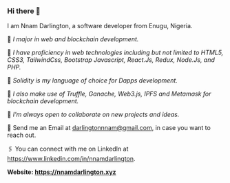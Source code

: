 ### Hi there 👋

<!--
**Darlington02/Darlington02** is a ✨ _special_ ✨ repository because its `README.md` (this file) appears on your GitHub profile.

Here are some ideas to get you started:

- 🔭 I’m currently working on ...
- 🌱 I’m currently learning ...
- 👯 I’m looking to collaborate on ...
- 🤔 I’m looking for help with ...
- 💬 Ask me about ...
- 📫 How to reach me: ...
- 😄 Pronouns: ...
- ⚡ Fun fact: ...
-->

I am Nnam Darlington, a software developer from Enugu, Nigeria.

💠 *I major in web and blockchain development.*

💠 *I have proficiency in web technologies including but not limited to HTML5, CSS3, TailwindCss, Bootstrap Javascript, React.Js, Redux, Node.Js, and PHP.*

💠 *Solidity is my language of choice for Dapps development.*

💠 *I also make use of Truffle, Ganache, Web3.js, IPFS and Metamask for blockchain development.*

💠 *I'm always open to collaborate on new projects and ideas.*

📨 Send me an Email at darlingtonnnam@gmail.com, in case you want to reach out.

🖇 You can connect with me on LinkedIn at https://www.linkedin.com/in/nnamdarlington.

**Website: https://nnamdarlington.xyz**
